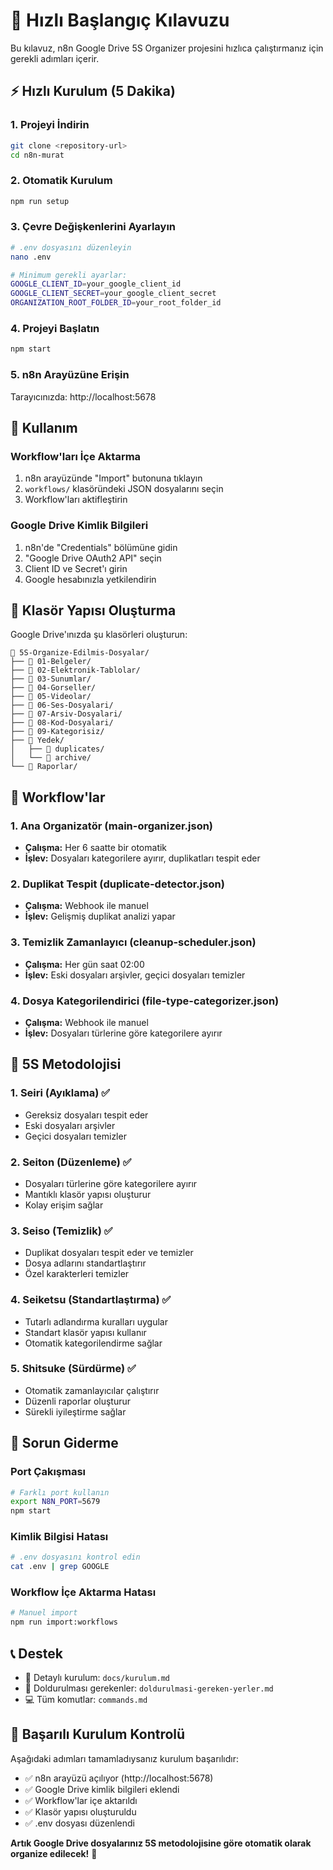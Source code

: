 # 🔧 Hızlı Başlangıç Kılavuzu

Bu kılavuz, n8n Google Drive 5S Organizer projesini hızlıca çalıştırmanız için gerekli adımları içerir.

## ⚡ Hızlı Kurulum (5 Dakika)

### 1. Projeyi İndirin
```bash
git clone <repository-url>
cd n8n-murat
```

### 2. Otomatik Kurulum
```bash
npm run setup
```

### 3. Çevre Değişkenlerini Ayarlayın
```bash
# .env dosyasını düzenleyin
nano .env

# Minimum gerekli ayarlar:
GOOGLE_CLIENT_ID=your_google_client_id
GOOGLE_CLIENT_SECRET=your_google_client_secret
ORGANIZATION_ROOT_FOLDER_ID=your_root_folder_id
```

### 4. Projeyi Başlatın
```bash
npm start
```

### 5. n8n Arayüzüne Erişin
Tarayıcınızda: http://localhost:5678

## 🚀 Kullanım

### Workflow'ları İçe Aktarma
1. n8n arayüzünde "Import" butonuna tıklayın
2. `workflows/` klasöründeki JSON dosyalarını seçin
3. Workflow'ları aktifleştirin

### Google Drive Kimlik Bilgileri
1. n8n'de "Credentials" bölümüne gidin
2. "Google Drive OAuth2 API" seçin
3. Client ID ve Secret'ı girin
4. Google hesabınızla yetkilendirin

## 📁 Klasör Yapısı Oluşturma

Google Drive'ınızda şu klasörleri oluşturun:
```
📁 5S-Organize-Edilmis-Dosyalar/
├── 📁 01-Belgeler/
├── 📁 02-Elektronik-Tablolar/
├── 📁 03-Sunumlar/
├── 📁 04-Gorseller/
├── 📁 05-Videolar/
├── 📁 06-Ses-Dosyalari/
├── 📁 07-Arsiv-Dosyalari/
├── 📁 08-Kod-Dosyalari/
├── 📁 09-Kategorisiz/
├── 📁 Yedek/
│   ├── 📁 duplicates/
│   └── 📁 archive/
└── 📁 Raporlar/
```

## 🔄 Workflow'lar

### 1. Ana Organizatör (main-organizer.json)
- **Çalışma:** Her 6 saatte bir otomatik
- **İşlev:** Dosyaları kategorilere ayırır, duplikatları tespit eder

### 2. Duplikat Tespit (duplicate-detector.json)
- **Çalışma:** Webhook ile manuel
- **İşlev:** Gelişmiş duplikat analizi yapar

### 3. Temizlik Zamanlayıcı (cleanup-scheduler.json)
- **Çalışma:** Her gün saat 02:00
- **İşlev:** Eski dosyaları arşivler, geçici dosyaları temizler

### 4. Dosya Kategorilendirici (file-type-categorizer.json)
- **Çalışma:** Webhook ile manuel
- **İşlev:** Dosyaları türlerine göre kategorilere ayırır

## 🎯 5S Metodolojisi

### 1. Seiri (Ayıklama) ✅
- Gereksiz dosyaları tespit eder
- Eski dosyaları arşivler
- Geçici dosyaları temizler

### 2. Seiton (Düzenleme) ✅
- Dosyaları türlerine göre kategorilere ayırır
- Mantıklı klasör yapısı oluşturur
- Kolay erişim sağlar

### 3. Seiso (Temizlik) ✅
- Duplikat dosyaları tespit eder ve temizler
- Dosya adlarını standartlaştırır
- Özel karakterleri temizler

### 4. Seiketsu (Standartlaştırma) ✅
- Tutarlı adlandırma kuralları uygular
- Standart klasör yapısı kullanır
- Otomatik kategorilendirme sağlar

### 5. Shitsuke (Sürdürme) ✅
- Otomatik zamanlayıcılar çalıştırır
- Düzenli raporlar oluşturur
- Sürekli iyileştirme sağlar

## 🔧 Sorun Giderme

### Port Çakışması
```bash
# Farklı port kullanın
export N8N_PORT=5679
npm start
```

### Kimlik Bilgisi Hatası
```bash
# .env dosyasını kontrol edin
cat .env | grep GOOGLE
```

### Workflow İçe Aktarma Hatası
```bash
# Manuel import
npm run import:workflows
```

## 📞 Destek

- 📖 Detaylı kurulum: `docs/kurulum.md`
- 📝 Doldurulması gerekenler: `doldurulmasi-gereken-yerler.md`
- 💻 Tüm komutlar: `commands.md`

## 🎉 Başarılı Kurulum Kontrolü

Aşağıdaki adımları tamamladıysanız kurulum başarılıdır:

- ✅ n8n arayüzü açılıyor (http://localhost:5678)
- ✅ Google Drive kimlik bilgileri eklendi
- ✅ Workflow'lar içe aktarıldı
- ✅ Klasör yapısı oluşturuldu
- ✅ .env dosyası düzenlendi

**Artık Google Drive dosyalarınız 5S metodolojisine göre otomatik olarak organize edilecek!** 🚀